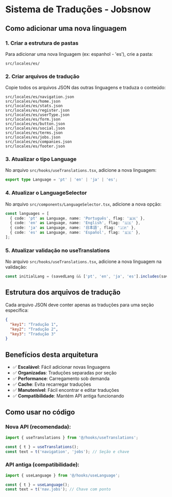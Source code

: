 
# Sistema de Traduções - Jobsnow

## Como adicionar uma nova linguagem

### 1. Criar a estrutura de pastas
Para adicionar uma nova linguagem (ex: espanhol - 'es'), crie a pasta:
```
src/locales/es/
```

### 2. Criar arquivos de tradução
Copie todos os arquivos JSON das outras linguagens e traduza o conteúdo:

```
src/locales/es/navigation.json
src/locales/es/home.json
src/locales/es/stats.json
src/locales/es/register.json
src/locales/es/userType.json
src/locales/es/form.json
src/locales/es/button.json
src/locales/es/social.json
src/locales/es/terms.json
src/locales/es/jobs.json
src/locales/es/companies.json
src/locales/es/footer.json
```

### 3. Atualizar o tipo Language
No arquivo `src/hooks/useTranslations.tsx`, adicione a nova linguagem:

```typescript
export type Language = 'pt' | 'en' | 'ja' | 'es';
```

### 4. Atualizar o LanguageSelector
No arquivo `src/components/LanguageSelector.tsx`, adicione a nova opção:

```typescript
const languages = [
  { code: 'pt' as Language, name: 'Português', flag: '🇧🇷' },
  { code: 'en' as Language, name: 'English', flag: '🇺🇸' },
  { code: 'ja' as Language, name: '日本語', flag: '🇯🇵' },
  { code: 'es' as Language, name: 'Español', flag: '🇪🇸' },
];
```

### 5. Atualizar validação no useTranslations
No arquivo `src/hooks/useTranslations.tsx`, adicione a nova linguagem na validação:

```typescript
const initialLang = (savedLang && ['pt', 'en', 'ja', 'es'].includes(savedLang)) ? savedLang : 'pt';
```

## Estrutura dos arquivos de tradução

Cada arquivo JSON deve conter apenas as traduções para uma seção específica:

```json
{
  "key1": "Tradução 1",
  "key2": "Tradução 2",
  "key3": "Tradução 3"
}
```

## Benefícios desta arquitetura

- ✅ **Escalável**: Fácil adicionar novas linguagens
- ✅ **Organizadas**: Traduções separadas por seção
- ✅ **Performance**: Carregamento sob demanda
- ✅ **Cache**: Evita recarregar traduções
- ✅ **Manutenível**: Fácil encontrar e editar traduções
- ✅ **Compatibilidade**: Mantém API antiga funcionando

## Como usar no código

### Nova API (recomendada):
```typescript
import { useTranslations } from '@/hooks/useTranslations';

const { t } = useTranslations();
const text = t('navigation', 'jobs'); // Seção e chave
```

### API antiga (compatibilidade):
```typescript
import { useLanguage } from '@/hooks/useLanguage';

const { t } = useLanguage();
const text = t('nav.jobs'); // Chave com ponto
```
